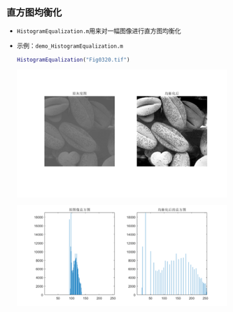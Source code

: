 ## 直方图均衡化

+ `HistogramEqualization.m`用来对一幅图像进行直方图均衡化

+ 示例：`demo_HistogramEqualization.m`

  ```matlab
  HistogramEqualization("Fig0320.tif")
  ```

  ![图片对比](image/图片对比.PNG)

  ![直方图对比](image/直方图对比.PNG)
